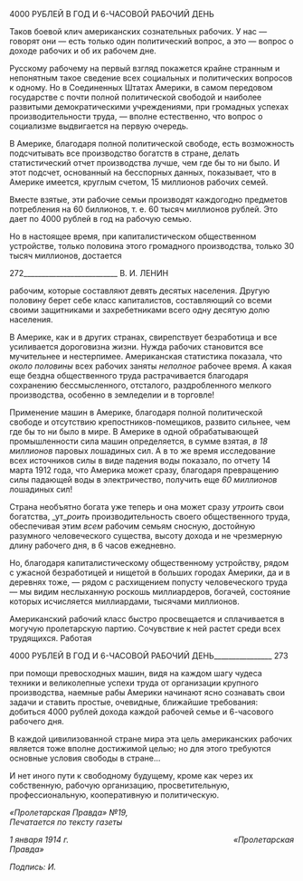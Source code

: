 4000 РУБЛЕЙ В ГОД И 6-ЧАСОВОЙ РАБОЧИЙ ДЕНЬ

Таков боевой клич американских сознательных рабочих. У нас — говорят они — есть только один политический вопрос, а это — вопрос о доходе рабочих и об их рабо­чем дне.

Русскому рабочему на первый взгляд покажется крайне странным и непонятным та­кое сведение всех социальных и политических вопросов к одному. Но в Соединенных Штатах Америки, в самом передовом государстве с почти полной политической свобо­дой и наиболее развитыми демократическими учреждениями, при громадных успехах производительности труда, — вполне естественно, что вопрос о социализме выдвигает­ся на первую очередь.

В Америке, благодаря полной политической свободе, есть возможность подсчиты­вать все производство богатств в стране, делать статистический отчет производства лучше, чем где бы то ни было. И этот подсчет, основанный на бесспорных данных, по­казывает, что в Америке имеется, круглым счетом, 15 миллионов рабочих семей.

Вместе взятые, эти рабочие семьи производят каждогодно предметов потребления на 60 биллионов, т. е. 60 тысяч миллионов рублей. Это дает по 4000 рублей в год на рабо­чую семью.

Но в настоящее время, при капиталистическом общественном устройстве, только половина этого громадного производства, только 30 тысяч миллионов, достается

  

272__________________________ В. И. ЛЕНИН

рабочим, которые составляют девять десятых населения. Другую половину берет себе класс капиталистов, составляющий со всеми своими защитниками и захребетниками всего одну десятую долю населения.

В Америке, как и в других странах, свирепствует безработица и все усиливается до­роговизна жизни. Нужда рабочих становится все мучительнее и нестерпимее. Амери­канская статистика показала, что _около половины_ всех рабочих заняты _неполное_ рабочее время. А какая еще бездна общественного труда растрачивается благодаря сохранению бессмысленного, отсталого, раздробленного мелкого производства, особенно в земле­делии и в торговле!

Применение машин в Америке, благодаря полной политической свободе и отсутст­вию крепостников-помещиков, развито сильнее, чем где бы то ни было в мире. В Аме­рике в одной обрабатывающей промышленности сила машин определяется, в сумме взятая, _в 18 миллионов_ паровых лошадиных сил. А в то же время исследование всех ис­точников силы в виде падения воды показало, по отчету 14 марта 1912 года, что Аме­рика может сразу, благодаря превращению силы падающей воды в электричество, по­лучить еще _60 миллионов_ лошадиных сил!

Страна необъятно богата уже теперь и она может сразу _утроить_ свои богатства, _ут­__роить_ производительность своего общественного труда, обеспечивая этим _всем_ рабо­чим семьям сносную, достойную разумного человеческого существа, высоту дохода и не чрезмерную длину рабочего дня, в 6 часов ежедневно.

Но, благодаря капиталистическому общественному устройству, рядом с ужасной безработицей и нищетой в больших городах Америки, да и в деревнях тоже, — рядом с расхищением попусту человеческого труда — мы видим неслыханную роскошь милли­ардеров, богачей, состояние которых исчисляется миллиардами, тысячами миллионов.

Американский рабочий класс быстро просвещается и сплачивается в могучую про­летарскую партию. Сочувствие к ней растет среди всех трудящихся. Работая

  

4000 РУБЛЕЙ В ГОД И 6-ЧАСОВОЙ РАБОЧИЙ ДЕНЬ________________ 273

при помощи превосходных машин, видя на каждом шагу чудеса техники и великолеп­ные успехи труда от организации крупного производства, наемные рабы Америки на­чинают ясно сознавать свои задачи и ставить простые, очевидные, ближайшие требова­ния: добиться 4000 рублей дохода каждой рабочей семье и 6-часового рабочего дня.

В каждой цивилизованной стране мира эта цель американских рабочих является то­же вполне достижимой целью; но для этого требуются основные условия свободы в стране...

И нет иного пути к свободному будущему, кроме как через их собственную, рабо­чую организацию, просветительную, профессиональную, кооперативную и политиче­скую.

_«Пролетарская Правда» №19,                                                        Печатается по тексту газеты_

_1 января 1914 г.                                                                          «Пролетарская Правда»_

_Подпись: И._